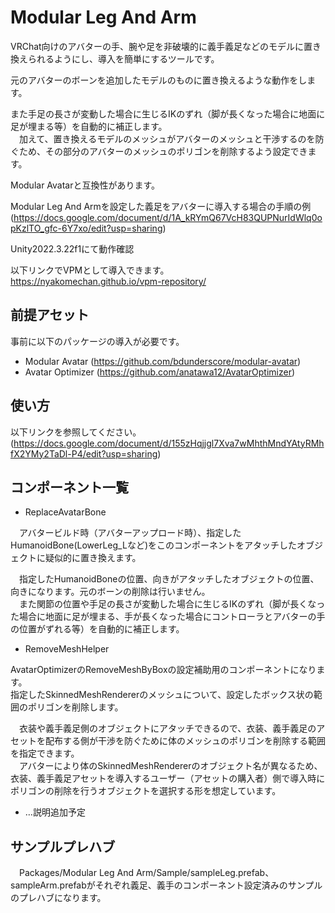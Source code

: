 # Modular Leg And Arm
VRChat向けのアバターの手、腕や足を非破壊的に義手義足などのモデルに置き換えられるようにし、導入を簡単にするツールです。

元のアバターのボーンを追加したモデルのものに置き換えるような動作をします。

また手足の長さが変動した場合に生じるIKのずれ（脚が長くなった場合に地面に足が埋まる等）を自動的に補正します。  
　加えて、置き換えるモデルのメッシュがアバターのメッシュと干渉するのを防ぐため、その部分のアバターのメッシュのポリゴンを削除するよう設定できます。

Modular Avatarと互換性があります。 

Modular Leg And Armを設定した義足をアバターに導入する場合の手順の例  
(https://docs.google.com/document/d/1A_kRYmQ67VcH83QUPNurIdWlq0opKzlTO_gfc-6Y7xo/edit?usp=sharing)


Unity2022.3.22f1にて動作確認  

以下リンクでVPMとして導入できます。  
https://nyakomechan.github.io/vpm-repository/

## 前提アセット

事前に以下のパッケージの導入が必要です。

* Modular Avatar (https://github.com/bdunderscore/modular-avatar)
* Avatar Optimizer (https://github.com/anatawa12/AvatarOptimizer)

## 使い方

以下リンクを参照してください。  
(https://docs.google.com/document/d/155zHqjjgl7Xva7wMhthMndYAtyRMhfX2YMy2TaDl-P4/edit?usp=sharing)

## コンポーネント一覧

* ReplaceAvatarBone

　アバタービルド時（アバターアップロード時）、指定したHumanoidBone(LowerLeg_Lなど)をこのコンポーネントをアタッチしたオブジェクトに疑似的に置き換えます。


　指定したHumanoidBoneの位置、向きがアタッチしたオブジェクトの位置、向きになります。元のボーンの削除は行いません。  
　また関節の位置や手足の長さが変動した場合に生じるIKのずれ（脚が長くなった場合に地面に足が埋まる、手が長くなった場合にコントローラとアバターの手の位置がずれる等）を自動的に補正します。

* RemoveMeshHelper

AvatarOptimizerのRemoveMeshByBoxの設定補助用のコンポーネントになります。  
指定したSkinnedMeshRendererのメッシュについて、設定したボックス状の範囲のポリゴンを削除します。  

　衣装や義手義足側のオブジェクトにアタッチできるので、衣装、義手義足のアセットを配布する側が干渉を防ぐために体のメッシュのポリゴンを削除する範囲を指定できます。  
　アバターにより体のSkinnedMeshRendererのオブジェクト名が異なるため、衣装、義手義足アセットを導入するユーザー（アセットの購入者）側で導入時にポリゴンの削除を行うオブジェクトを選択する形を想定しています。

* …説明追加予定

## サンプルプレハブ

　Packages/Modular Leg And Arm/Sample/sampleLeg.prefab、sampleArm.prefabがそれぞれ義足、義手のコンポーネント設定済みのサンプルのプレハブになります。

